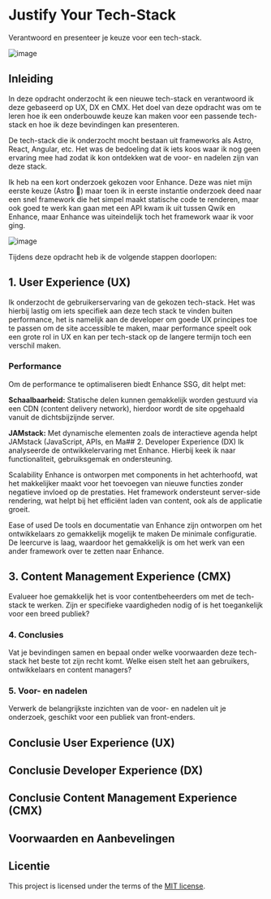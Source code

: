 # Justify Your Tech-Stack

Verantwoord en presenteer je keuze voor een tech-stack.

![image](https://github.com/user-attachments/assets/85a58afa-c646-4736-8593-24c80e813c93)

## Inleiding

In deze opdracht onderzocht ik  een nieuwe tech-stack en verantwoord ik deze gebaseerd op UX, DX en CMX. Het doel van deze opdracht was om te leren hoe ik een onderbouwde keuze kan maken voor een passende tech-stack en hoe ik deze bevindingen kan presenteren.

De tech-stack die ik onderzocht mocht bestaan uit frameworks als Astro, React, Angular, etc. Het was de bedoeling dat ik iets koos waar ik nog geen ervaring mee had zodat ik kon ontdekken wat de voor- en nadelen zijn van deze stack.

Ik heb na een kort onderzoek gekozen voor Enhance. Deze was niet mijn eerste keuze (Astro 👀) maar toen ik in eerste instantie onderzoek deed naar een snel framework die het simpel maakt statische code te renderen, maar ook goed te werk kan gaan met een API kwam ik uit tussen Qwik en Enhance, maar Enhance was uiteindelijk toch het framework waar ik voor ging.

![image](https://github.com/user-attachments/assets/fe6e81df-e4b6-4c45-a403-be084c5bc872)

Tijdens deze opdracht heb ik de volgende stappen doorlopen:

## 1. User Experience (UX)
Ik onderzocht de gebruikerservaring van de gekozen tech-stack. Het was hierbij lastig om iets specifiek aan deze tech stack te vinden buiten performance, het is namelijk aan de developer om goede UX principes toe te passen om de site accessible te maken, maar performance speelt ook een grote rol in UX en kan per tech-stack op de langere termijn toch een verschil maken.

### Performance
Om de performance te optimaliseren biedt Enhance SSG, dit helpt met:

**Schaalbaarheid:** Statische delen kunnen gemakkelijk worden gestuurd via een CDN (content delivery network), hierdoor wordt de site opgehaald vanuit de dichtsbijzijnde server.

**JAMstack:** Met dynamische elementen zoals de interactieve agenda helpt JAMstack (JavaScript, APIs, en Ma## 2. Developer Experience (DX)
Ik analyseerde de ontwikkelervaring met Enhance. Hierbij keek ik naar functionaliteit, gebruiksgemak en ondersteuning.

Scalability
Enhance is ontworpen met components in het achterhoofd, wat het makkelijker maakt voor het toevoegen van nieuwe functies zonder negatieve invloed op de prestaties. Het framework ondersteunt server-side rendering, wat helpt bij het efficiënt laden van content, ook als de applicatie groeit.

Ease of used
De tools en documentatie van Enhance zijn ontworpen om het ontwikkelaars zo gemakkelijk mogelijk te maken De minimale configuratie. De leercurve is laag, waardoor het gemakkelijk is om het werk van een ander framework over te zetten naar Enhance.
  
## 3. Content Management Experience (CMX)
Evalueer hoe gemakkelijk het is voor contentbeheerders om met de tech-stack te werken. Zijn er specifieke vaardigheden nodig of is het toegankelijk voor een breed publiek?

### 4. Conclusies
Vat je bevindingen samen en bepaal onder welke voorwaarden deze tech-stack het beste tot zijn recht komt. Welke eisen stelt het aan gebruikers, ontwikkelaars en content managers?

### 5. Voor- en nadelen
Verwerk de belangrijkste inzichten van de voor- en nadelen uit je onderzoek, geschikt voor een publiek van front-enders.

## Conclusie User Experience (UX)

<!-- Hoe goed presteert de tech-stack op het gebied van snelheid, toegankelijkheid en gebruiksvriendelijkheid voor eindgebruikers? -->

## Conclusie Developer Experience (DX)

<!-- Hoe gemakkelijk is de tech-stack te gebruiken voor ontwikkelaars? Wat zijn de voor- en nadelen van de documentatie en beschikbare tools? -->

## Conclusie Content Management Experience (CMX)

<!--Hoe toegankelijk is het systeem voor contentbeheerders en wat zijn mogelijke beperkingen? -->

## Voorwaarden en Aanbevelingen

<!-- Wat moet er technisch en organisatorisch aanwezig zijn om deze tech-stack succesvol in te zetten? -->

## Licentie

This project is licensed under the terms of the [MIT license](./LICENSE).


